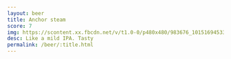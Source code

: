 ```yaml
---
layout: beer
title: Anchor steam
score: 7
img: https://scontent.xx.fbcdn.net/v/t1.0-0/p480x480/983676_10151694533228745_78503103_n.jpg?oh=a7a1651a618c5aa080e03abc29b680d9&oe=592117BF
desc: Like a mild IPA. Tasty
permalink: /beer/:title.html
---
```

